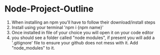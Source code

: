 # Node-Project-Outline

<!-- Create a repo with a readme that:
 * outlines the steps for building a new Node/npm project refer to the notes on the Node, Node Modules, and Node packages
 * outlines the steps for cloning down and setting up a repo that uses node packages (edited)  -->

1. When installing an npm you'll have to follow their download/install steps
1. Install using your terminal 'npm i {npm name}'
1. Once installed in file of your choice you will open it on your code editor
1. you should see a folder called "node modules", if present you will add a '.gitignore' file to ensure your github does not mess with it. Add "node_modules" to it. 

